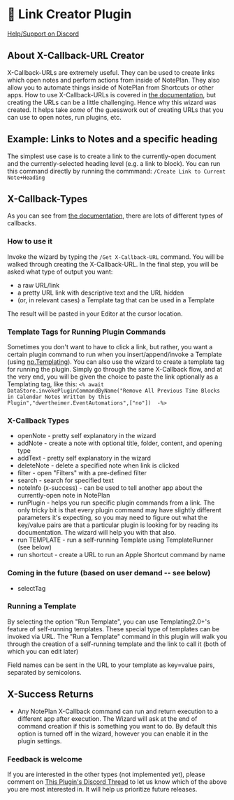 # 🧩 Link Creator Plugin

[Help/Support on Discord](https://discord.com/channels/763107030223290449/989382962736922635/989382964016193597)

## About X-Callback-URL Creator

X-Callback-URLs are extremely useful. They can be used to create links which open notes and perform actions from inside of NotePlan. They also allow you to automate things inside of NotePlan from Shortcuts or other apps. How to use X-Callback-URLs is covered in [the documentation](https://help.noteplan.co/article/49-x-callback-url-scheme), but creating the URLs can be a little challenging. Hence why this wizard was created. It helps take *some* of the guesswork out of creating URLs that you can use to open notes, run plugins, etc.

## Example: Links to Notes and a specific heading

The simplest use case is to create a link to the currently-open document and the currently-selected heading level (e.g. a link to block).
You can run this command directly by running the commmand:
    `/Create Link to Current Note+Heading`
    
## X-Callback-Types

As you can see from [the documentation](https://help.noteplan.co/article/49-x-callback-url-scheme), there are lots of different types of callbacks.

### How to use it

Invoke the wizard by typing the `/Get X-Callback-URL` command. You will be walked through creating the X-Callback-URL. In the final step, you will be asked what type of output you want:

- a raw URL/link
- a pretty URL link with descriptive text and the URL hidden
- (or, in relevant cases) a Template tag that can be used in a Template

The result will be pasted in your Editor at the cursor location.

### Template Tags for Running Plugin Commands

Sometimes you don't want to have to click a link, but rather, you want a certain plugin command to run when you insert/append/invoke a Template (using [np.Templating](https://nptemplating-docs.netlify.app/docs/intro/)). You can also use the wizard to create a template tag for running the plugin. Simply go through the same X-Callback flow, and at the very end, you will be given the choice to paste the link optionally as a Templating tag, like this:
`<% await DataStore.invokePluginCommandByName("Remove All Previous Time Blocks in Calendar Notes Written by this Plugin","dwertheimer.EventAutomations",["no"])  -%>`

### X-Callback Types

- openNote - pretty self explanatory in the wizard
- addNote - create a note with optional title, folder, content, and opening type
- addText - pretty self explanatory in the wizard
- deleteNote - delete a specified note when link is clicked
- filter - open "Filters" with a pre-defined filter
- search - search for specified text
- noteInfo (x-success) - can be used to tell another app about the currently-open note in NotePlan
- runPlugin - helps you run specific plugin commands from a link. The only tricky bit is that every plugin command may have slightly different parameters it's expecting, so you may need to figure out what the key/value pairs are that a particular plugin is looking for by reading its documentation. The wizard will help you with that also.
- run TEMPLATE - run a self-running Template using TemplateRunner (see below)
- run shortcut - create a URL to run an Apple Shortcut command by name

### Coming in the future (based on user demand -- see below)

- selectTag

### Running a Template

By selecting the option "Run Template", you can use Templating2.0+'s feature of self-running templates. These special type of templates can be invoked via URL. The "Run a Template" command in this plugin will walk you through the creation of a self-running template and the link to call it (both of which you can edit later)

Field names can be sent in the URL to your template as key=value pairs, separated by semicolons.

## X-Success Returns

- Any NotePlan X-Callback command can run and return execution to a different app after execution. The Wizard will ask at the end of command creation if this is something you want to do. By default this option is turned off in the wizard, however you can enable it in the plugin settings.
  
### Feedback is welcome

If you are interested in the other types (not implemented yet), please comment on [This Plugin's Discord Thread](https://discord.com/channels/763107030223290449/989382962736922635/989382964016193597) to let us know which of the above you are most interested in. It will help us prioritize future releases.
